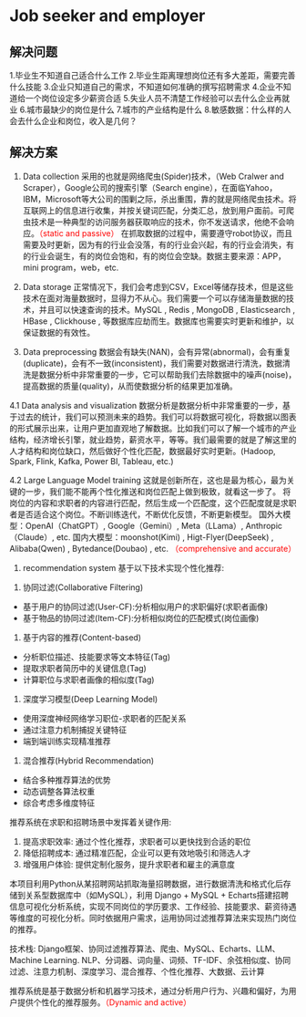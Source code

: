 # Job seeker and  employer

## 解决问题

1.毕业生不知道自己适合什么工作
2.毕业生距离理想岗位还有多大差距，需要完善什么技能
3.企业只知道自己的需求，不知道如何准确的撰写招聘需求
4.企业不知道给一个岗位设定多少薪资合适
5.失业人员不清楚工作经验可以去什么企业再就业
6.城市最缺少的岗位是什么
7.城市的产业结构是什么
8.敏感数据：什么样的人会去什么企业和岗位，收入是几何？


## 解决方案

1. Data collection
采用的也就是网络爬虫(Spider)技术，（Web Cralwer and Scraper），Google公司的搜索引擎（Search engine），在面临Yahoo，IBM，Microsoft等大公司的围剿之际，杀出重围，靠的就是网络爬虫技术。将互联网上的信息进行收集，并按关键词匹配，分类汇总，放到用户面前。可爬虫技术是一种典型的访问服务器获取响应的技术，你不发送请求，他绝不会响应。<font color="red">（static and passive）</font>
在抓取数据的过程中，需要遵守robot协议，而且需要及时更新，因为有的行业会没落，有的行业会兴起，有的行业会消失，有的行业会诞生，有的岗位会饱和，有的岗位会空缺。数据主要来源：APP，mini program，web，etc.


2. Data storage
正常情况下，我们会考虑到CSV，Excel等储存技术，但是这些技术在面对海量数据时，显得力不从心。我们需要一个可以存储海量数据的技术，并且可以快速查询的技术。MySQL , Redis , MongoDB , Elasticsearch , HBase , Clickhouse , 等数据库应劫而生。数据库也需要实时更新和维护，以保证数据的有效性。

3. Data preprocessing
数据会有缺失(NAN)，会有异常(abnormal)，会有重复(duplicate)，会有不一致(inconsistent)，我们需要对数据进行清洗，数据清洗是数据分析中非常重要的一步，它可以帮助我们去除数据中的噪声(noise)，提高数据的质量(quality)，从而使数据分析的结果更加准确。

4.1 Data analysis and visualization
数据分析是数据分析中非常重要的一步，基于过去的统计，我们可以预测未来的趋势。我们可以将数据可视化，将数据以图表的形式展示出来，让用户更加直观地了解数据。比如我们可以了解一个城市的产业结构，经济增长引擎，就业趋势，薪资水平，等等。我们最需要的就是了解这里的人才结构和岗位缺口，然后做好个性化匹配，数据最好实时更新。(Hadoop, Spark, Flink, Kafka, Power BI, Tableau, etc.)

4.2 Large Language Model training
这就是创新所在，这也是最为核心，最为关键的一步，我们能不能再个性化推送和岗位匹配上做到极致，就看这一步了。
将岗位的内容和求职者的内容进行匹配，然后生成一个匹配度，这个匹配度就是求职者是否适合这个岗位。不断训练迭代，不断优化反馈，不断更新模型。
国外大模型：OpenAI（ChatGPT）, Google（Gemini）, Meta（LLama）, Anthropic（Claude）, etc.
国内大模型：moonshot(Kimi) , Higt-Flyer(DeepSeek) , Alibaba(Qwen) , Bytedance(Doubao) , etc.
<font color="red">（comprehensive and accurate）</font>


1. recommendation system 
基于以下技术实现个性化推荐:

1) 协同过滤(Collaborative Filtering)
- 基于用户的协同过滤(User-CF):分析相似用户的求职偏好(求职者画像)
- 基于物品的协同过滤(Item-CF):分析相似岗位的匹配模式(岗位画像)

1) 基于内容的推荐(Content-based)
- 分析职位描述、技能要求等文本特征(Tag)
- 提取求职者简历中的关键信息(Tag)
- 计算职位与求职者画像的相似度(Tag)

1) 深度学习模型(Deep Learning Model)
- 使用深度神经网络学习职位-求职者的匹配关系
- 通过注意力机制捕捉关键特征
- 端到端训练实现精准推荐

1) 混合推荐(Hybrid Recommendation)
- 结合多种推荐算法的优势
- 动态调整各算法权重
- 综合考虑多维度特征

推荐系统在求职和招聘场景中发挥着关键作用:

1. 提高求职效率: 通过个性化推荐，求职者可以更快找到合适的职位
2. 降低招聘成本: 通过精准匹配，企业可以更有效地吸引和筛选人才
3. 增强用户体验: 提供定制化服务，提升求职者和雇主的满意度


本项目利用Python从某招聘网站抓取海量招聘数据，进行数据清洗和格式化后存储到关系型数据库中（如MySQL），利用 Django + MySQL + Echarts搭建招聘信息可视化分析系统，实现不同岗位的学历要求、工作经验、技能要求、薪资待遇等维度的可视化分析。同时依据用户需求，运用协同过滤推荐算法来实现热门岗位的推荐。

技术栈:
Django框架、协同过滤推荐算法、爬虫、MySQL、Echarts、LLM、Machine Learning.
NLP、分词器、词向量、词频、TF-IDF、余弦相似度、协同过滤、注意力机制、深度学习、混合推荐、个性化推荐、大数据、云计算





推荐系统是基于数据分析和机器学习技术，通过分析用户行为、兴趣和偏好，为用户提供个性化的推荐服务。<font color="red">（Dynamic and active）</font>



